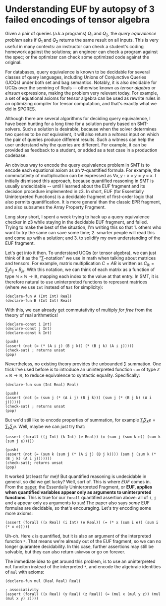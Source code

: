 # Understanding EUF by autopsy of 3 failed encodings of tensor algebra

Given a pair of queries (a.k.a programs) $Q_1$ and $Q_2$, 
 the _query equivalence problem_ asks if $Q_1$ and $Q_2$ returns the same
 result on all inputs.
This is very useful in many contexts: an instructor can check 
 a student's coding homework against the solutions; 
 an engineer can check a program against the spec; 
 or the optimizer can check some optimized code against the original.

For databases, query equivalence is known to be decidable
 for several classes of query languages, 
 including Unions of Conjunctive Queries (UCQs) under both set and bag semantics.
Notably, it is also decidable for UCQs over the semiring of Reals --
 otherwise known as _tensor algebra_ or _einsum_ expressions, 
 making the problem very relevant today.
For example, a set of equational axioms for tensor algebra can be used 
 as rewrite rules in an optimizing compiler for tensor computation, 
 and that's exactly what we did in SPORES.

Although there are several algorithms for deciding query equivalence, 
 I have been hunting for a long time for a solution purely based on SMT-solvers.
Such a solution is desirable, because when the solver determines two
 queries to be _not_ equivalent, it will also return a _witness_ input
 on which the pair of queries produce different results. 
Such a witness can help the user understand why the queries are different.
For example, it can be provided as feedback to a student, or added as a test case
 in a production codebase. 

An obvious way to encode the query equivalence problem in SMT is to 
 encode each equational axiom as an $\forall$-quantified formula.
For example, the commutativity of multiplication can be expressed 
 as $\forall x, y : x \times y = y \times x$.
I initially dismissed this approach, because quantified reasoning 
 in SMT is usually undecidable -- until I learned about the EUF fragment
 and its decision procedure implemented in z3.
In short, EUF (for Essentially Uninterpreted Functions) is a decidable 
 fragment of first-order logic that also permits quantification.
It is more general than the classic EPR fragment, 
 and also subsumes the Array Property Fragment.

Long story short, I spent a week trying to hack up a query equivalence checker
 in z3 while staying in the decidable EUF fragment, and failed.
Trying to make the best of the situation, I'm writing this so that 1. others 
 who want to try the same can save some time; 2. smarter people will read this
 and come up with a solution; and 3. to solidify my own understanding of the EUF fragment.

Let's get into it then.
To understand UCQs (or tensor algebra), 
 we can just think of it as the "$\sum$-notation" 
 we use in math when talking about matrices and tensors.
For example, matrix multiplication $C=AB$ is written as 
 $C_{ik} = \sum_{j} A_{ij} \times B_{jk}$.
With this notation, we can think of each matrix as a function 
 of type $\mathbb{N} \times \mathbb{N} \rightarrow \mathbb{R}$, 
 mapping each index to the value at that entry.
In SMT, it is therefore natural to use uninterpreted functions
 to represent matrices (where we use `Int` instead of `Nat` for simplicity):

```smt
(declare-fun A (Int Int) Real)
(declare-fun B (Int Int) Real)
```

With this, we can already get commutativity of multiply _for free_ from the 
 theory of real arithmetics!

```smt
(declare-const i Int)
(declare-const j Int)
(declare-const k Int)

(push)
(assert (not (= (* (A i j) (B j k)) (* (B j k) (A i j)))))
(check-sat) ; returns unsat
(pop)
```

Nevertheless, no existing theory provides the unbounded $\sum$ summation.
One trick I've used before is to introduce an uninterpreted function 
 `sum` of type $\mathbb{Z} \times \mathbb{R} \rightarrow \mathbb{R}$, 
 to reduce equivalence to syntactic equality.
Specifically: 

```smt
(declare-fun sum (Int Real) Real)

(push)
(assert (not (= (sum j (* (A i j) (B j k))) (sum j (* (B j k) (A i j))))))
(check-sat) ; returns unsat
(pop)
```

But we'd still like to encode properties of summation, for example 
 $\sum_j \sum_k e = \sum_k \sum_j e$.
Well, maybe we can just try that:

```smt
(assert (forall ((j Int) (k Int) (e Real)) (= (sum j (sum k e)) (sum k (sum j e)))))

(push)
(assert (not (= (sum k (sum j (* (A i j) (B j k)))) (sum j (sum k (* (B j k) (A i j)))))))
(check-sat); returns unsat
(pop)
```

It worked (at least for me)! But quantified reasoning is undecidable in general, 
 so did we get lucky?
Well, sort of. This is where _EUF_ comes in.
From the [paper](), the Essentially Uninterpreted Fragment, or **EUF, 
 applies when quantified variables appear only as arguments to uninterpreted functions**.
This is true for our `forall` quantified assertion above: all of `i`, `j` and `e` appear
 only as arguments to `sum`!
The paper also says _some_ EUF formulas are decidable, so that's encouraging.
Let's try encoding some more axioms:

```smt
(assert (forall ((x Real) (i Int) (e Real)) (= (* x (sum i e)) (sum i (* x e)))))
```

Uh-oh. Here `x` is quantified, but it is also an argument of the interpreted function `*`.
That means we're already out of the EUF fragment, so we can no longer guarantee decidability.
In this case, further assertions may still be solvable, but they can also return `unknwon` or
 go on forever.

The immediate idea to get around this problem, is to use an uninterpreted `mul` funciton instead 
 of the interpreted `*`, and encode the algebraic identities of `mul` with axioms:

```smt
(declare-fun mul (Real Real) Real)

; associativity
(assert (forall ((x Real) (y Real) (z Real)) (= (mul x (mul y z)) (mul (mul x y) z))))
```